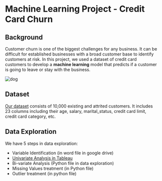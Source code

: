 # Machine Learning Project - Credit Card Churn

## Background

Customer churn is one of the biggest challenges for any business. It can be difficult for established businesses with a broad customer base to identify customers at risk. In this project, we used a dataset of credit card customers to develop a **machine learning** model that predicts if a customer is going to leave or stay with the business.

![dog](Images/have_to_go.jpg)

## Dataset

[Our dataset](https://www.kaggle.com/sakshigoyal7/credit-card-customers) consists of 10,000 existing and attrited customers. It includes 23 columns including their age, salary, marital_status, credit card limit, credit card category, etc.

## Data Exploration

We have 5 steps in data exploration:

- Variable Identification (in word file in google drive)
- [Univariate Analysis in Tableau](https://public.tableau.com/profile/will.bobzin#!/vizhome/Bank_churn_exploration_dash1/Dashboard1?publish=yes) 
- Bi-variate Analysis (Python file in data exploration)
- Missing Values treatment (in Python file)
- Outlier treatment (in python file)
